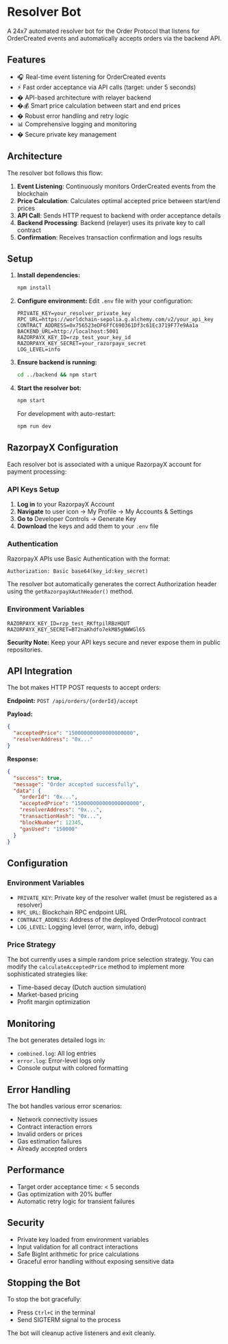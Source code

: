 # Resolver Bot

A 24x7 automated resolver bot for the Order Protocol that listens for OrderCreated events and automatically accepts orders via the backend API.

## Features

- 🎧 Real-time event listening for OrderCreated events
- ⚡ Fast order acceptance via API calls (target: under 5 seconds)
- � API-based architecture with relayer backend
- �💰 Smart price calculation between start and end prices
- �️ Robust error handling and retry logic
- 📊 Comprehensive logging and monitoring
- � Secure private key management

## Architecture

The resolver bot follows this flow:
1. **Event Listening**: Continuously monitors OrderCreated events from the blockchain
2. **Price Calculation**: Calculates optimal accepted price between start/end prices
3. **API Call**: Sends HTTP request to backend with order acceptance details
4. **Backend Processing**: Backend (relayer) uses its private key to call contract
5. **Confirmation**: Receives transaction confirmation and logs results

## Setup

1. **Install dependencies:**
   ```bash
   npm install
   ```

2. **Configure environment:**
   Edit `.env` file with your configuration:
   ```
   PRIVATE_KEY=your_resolver_private_key
   RPC_URL=https://worldchain-sepolia.g.alchemy.com/v2/your_api_key
   CONTRACT_ADDRESS=0x756523eDF6FfC690361Df3c61Ec3719F77e9Aa1a
   BACKEND_URL=http://localhost:5001
   RAZORPAYX_KEY_ID=rzp_test_your_key_id
   RAZORPAYX_KEY_SECRET=your_razorpayx_secret
   LOG_LEVEL=info
   ```

3. **Ensure backend is running:**
   ```bash
   cd ../backend && npm start
   ```

4. **Start the resolver bot:**
   ```bash
   npm start
   ```

   For development with auto-restart:
   ```bash
   npm run dev
   ```

## RazorpayX Configuration

Each resolver bot is associated with a unique RazorpayX account for payment processing:

### API Keys Setup
1. **Log in** to your RazorpayX Account
2. **Navigate** to user icon → My Profile → My Accounts & Settings
3. **Go to** Developer Controls → Generate Key
4. **Download** the keys and add them to your `.env` file

### Authentication
RazorpayX APIs use Basic Authentication with the format:
```
Authorization: Basic base64(key_id:key_secret)
```

The resolver bot automatically generates the correct Authorization header using the `getRazorpayXAuthHeader()` method.

### Environment Variables
```
RAZORPAYX_KEY_ID=rzp_test_RKftpilRBzHQUT
RAZORPAYX_KEY_SECRET=BT2naKhdfo7ekM85gNWWGl65
```

**Security Note:** Keep your API keys secure and never expose them in public repositories.

## API Integration

The bot makes HTTP POST requests to accept orders:

**Endpoint:** `POST /api/orders/{orderId}/accept`

**Payload:**
```json
{
  "acceptedPrice": "150000000000000000000",
  "resolverAddress": "0x..."
}
```

**Response:**
```json
{
  "success": true,
  "message": "Order accepted successfully",
  "data": {
    "orderId": "0x...",
    "acceptedPrice": "150000000000000000000",
    "resolverAddress": "0x...",
    "transactionHash": "0x...",
    "blockNumber": 12345,
    "gasUsed": "150000"
  }
}
```

## Configuration

### Environment Variables

- `PRIVATE_KEY`: Private key of the resolver wallet (must be registered as a resolver)
- `RPC_URL`: Blockchain RPC endpoint URL
- `CONTRACT_ADDRESS`: Address of the deployed OrderProtocol contract
- `LOG_LEVEL`: Logging level (error, warn, info, debug)

### Price Strategy

The bot currently uses a simple random price selection strategy. You can modify the `calculateAcceptedPrice` method to implement more sophisticated strategies like:
- Time-based decay (Dutch auction simulation)
- Market-based pricing
- Profit margin optimization

## Monitoring

The bot generates detailed logs in:
- `combined.log`: All log entries
- `error.log`: Error-level logs only
- Console output with colored formatting

## Error Handling

The bot handles various error scenarios:
- Network connectivity issues
- Contract interaction errors
- Invalid orders or prices
- Gas estimation failures
- Already accepted orders

## Performance

- Target order acceptance time: < 5 seconds
- Gas optimization with 20% buffer
- Automatic retry logic for transient failures

## Security

- Private key loaded from environment variables
- Input validation for all contract interactions
- Safe BigInt arithmetic for price calculations
- Graceful error handling without exposing sensitive data

## Stopping the Bot

To stop the bot gracefully:
- Press `Ctrl+C` in the terminal
- Send SIGTERM signal to the process

The bot will cleanup active listeners and exit cleanly.